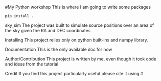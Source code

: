 #My Python workshop
This is where I am going to write some packages
```!.sh
pip install .
```

sky_sim
The project was built  to simulate source positions over an area of the sky given the RA and DEC coordinates

Installing
This project relies only on python built-ins and numpy library. 

Documentation
This is the only available doc for now

Author/Contribution
This project is written by me, even though it took code and ideas from the tutorial

Credit
If you find this project particularly useful please cite it using #
